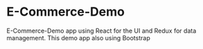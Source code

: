 # E-Commerce-Demo
E-Commerce-Demo app using React for the UI and Redux for data management. This demo app also using Bootstrap 

